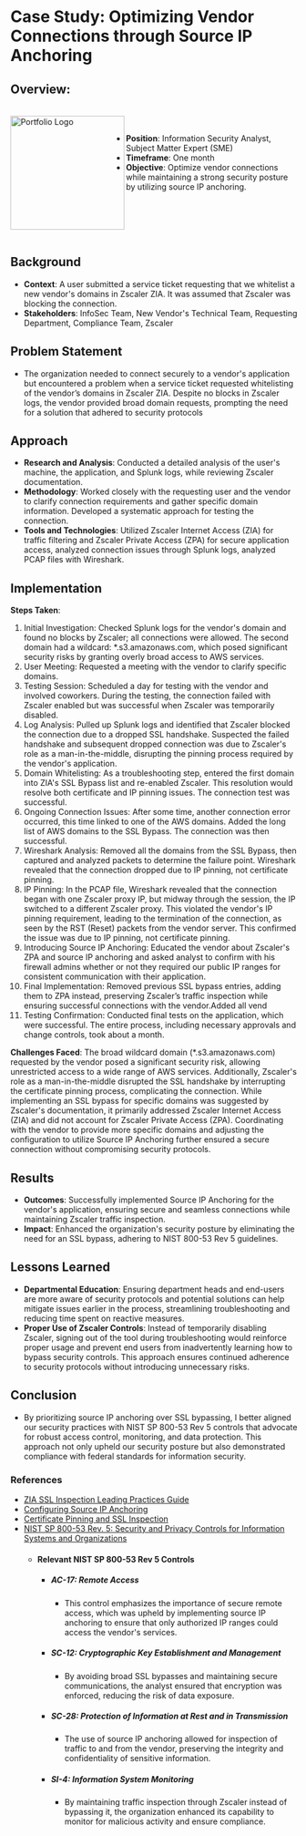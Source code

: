 # Case Study:  Optimizing Vendor Connections through Source IP Anchoring

## Overview:
</br>

<img align="left" alt="Portfolio Logo" width="200px" src="https://encrypted-tbn0.gstatic.com/images?q=tbn:ANd9GcQyMk6xX2_L1CvEBpw6xu1ipeeYuMHeE8R6jg&s" />
</br>

- **Position**:  Information Security Analyst, Subject Matter Expert (SME)  
- **Timeframe**:  One month  
- **Objective**:  Optimize vendor connections while maintaining a strong security posture by utilizing source IP anchoring. 
</br>
</br>
</br>
</br>


## Background
- **Context**:  A user submitted a service ticket requesting that we whitelist a new vendor's domains in Zscaler ZIA.  It was assumed that Zscaler was blocking the connection.  
- **Stakeholders**:  InfoSec Team, New Vendor's Technical Team, Requesting Department, Compliance Team, Zscaler

## Problem Statement
- The organization needed to connect securely to a vendor's application but encountered a problem when a service ticket requested whitelisting of the vendor’s domains in Zscaler ZIA.  Despite no blocks in Zscaler logs, the vendor provided broad domain requests, prompting the need for a solution that adhered to security protocols

## Approach
- **Research and Analysis**:  Conducted a detailed analysis of the user's machine, the application, and Splunk logs, while reviewing Zscaler documentation.
- **Methodology**:  Worked closely with the requesting user and the vendor to clarify connection requirements and gather specific domain information.  Developed a systematic approach for testing the connection.  
- **Tools and Technologies**:  Utilized Zscaler Internet Access (ZIA) for traffic filtering and Zscaler Private Access (ZPA) for secure application access, analyzed connection issues through Splunk logs, analyzed PCAP files with Wireshark. 

## Implementation
**Steps Taken**:
1. Initial Investigation:  Checked Splunk logs for the vendor's domain and found no blocks by Zscaler; all connections were allowed.  The second domain had a wildcard: *.s3.amazonaws.com, which posed significant security risks by granting overly broad access to AWS services.
2. User Meeting:  Requested a meeting with the vendor to clarify specific domains.
3. Testing Session:  Scheduled a day for testing with the vendor and involved coworkers.  During the testing, the connection failed with Zscaler enabled but was successful when Zscaler was temporarily disabled.
4. Log Analysis:  Pulled up Splunk logs and identified that Zscaler blocked the connection due to a dropped SSL handshake.  Suspected the failed handshake and subsequent dropped connection was due to Zscaler's role as a man-in-the-middle, disrupting the pinning process required by the vendor's application.
5. Domain Whitelisting:  As a troubleshooting step, entered the first domain into ZIA's SSL Bypass list and re-enabled Zscaler.  This resolution would resolve both certificate and IP pinning issues.  The connection test was successful.
6. Ongoing Connection Issues:  After some time, another connection error occurred, this time linked to one of the AWS domains.  Added the long list of AWS domains to the SSL Bypass.  The connection was then successful.
7. Wireshark Analysis:  Removed all the domains from the SSL Bypass, then captured and analyzed packets to determine the failure point.  Wireshark revealed that the connection dropped due to IP pinning, not certificate pinning.  
8. IP Pinning:  In the PCAP file, Wireshark revealed that the connection began with one Zscaler proxy IP, but midway through the session, the IP switched to a different Zscaler proxy.  This violated the vendor's IP pinning requirement, leading to the termination of the connection, as seen by the RST (Reset) packets from the vendor server.  This confirmed the issue was due to IP pinning, not certificate pinning.
9. Introducing Source IP Anchoring:  Educated the vendor about Zscaler's ZPA and source IP anchoring and asked analyst to confirm with his firewall admins whether or not they required our public IP ranges for consistent communication with their application.
10. Final Implementation:  Removed previous SSL bypass entries, adding them to ZPA instead, preserving Zscaler’s traffic inspection while ensuring successful connections with the vendor.Added all vend
11. Testing Confirmation:  Conducted final tests on the application, which were successful.  The entire process, including necessary approvals and change controls, took about a month.

**Challenges Faced**:  The broad wildcard domain (*.s3.amazonaws.com) requested by the vendor posed a significant security risk, allowing unrestricted access to a wide range of AWS services.  Additionally, Zscaler's role as a man-in-the-middle disrupted the SSL handshake by interrupting the certificate pinning process, complicating the connection.  While implementing an SSL bypass for specific domains was suggested by Zscaler's documentation, it primarily addressed Zscaler Internet Access (ZIA) and did not account for Zscaler Private Access (ZPA).  Coordinating with the vendor to provide more specific domains and adjusting the configuration to utilize Source IP Anchoring further ensured a secure connection without compromising security protocols.

## Results
- **Outcomes**:  Successfully implemented Source IP Anchoring for the vendor's application, ensuring secure and seamless connections while maintaining Zscaler traffic inspection.
- **Impact**:  Enhanced the organization's security posture by eliminating the need for an SSL bypass, adhering to NIST 800-53 Rev 5 guidelines.

## Lessons Learned
- **Departmental Education**:  Ensuring department heads and end-users are more aware of security protocols and potential solutions can help mitigate issues earlier in the process, streamlining troubleshooting and reducing time spent on reactive measures.
- **Proper Use of Zscaler Controls**:  Instead of temporarily disabling Zscaler, signing out of the tool during troubleshooting would reinforce proper usage and prevent end users from inadvertently learning how to bypass security controls.  This approach ensures continued adherence to security protocols without introducing unnecessary risks.

## Conclusion
- By prioritizing source IP anchoring over SSL bypassing, I better aligned our security practices with NIST SP 800-53 Rev 5 controls that advocate for robust access control, monitoring, and data protection.  This approach not only upheld our security posture but also demonstrated compliance with federal standards for information security.

### References
- [ZIA SSL Inspection Leading Practices Guide](https://help.zscaler.com/zscaler-deployments-operations/zia-ssl-inspection-leading-practices-guide)
- [Configuring Source IP Anchoring](https://help.zscaler.com/zia/configuring-source-ip-anchoring)
- [Certificate Pinning and SSL Inspection](https://help.zscaler.com/zia/certificate-pinning-and-ssl-inspection)
- [NIST SP 800-53 Rev. 5:  Security and Privacy Controls for Information Systems and Organizations](https://csrc.nist.gov/pubs/sp/800/53/r5/upd1/final)
    - #### Relevant NIST SP 800-53 Rev 5 Controls
      - ##### AC-17: Remote Access
          - This control emphasizes the importance of secure remote access, which was upheld by implementing source IP anchoring to ensure that only authorized IP ranges could access the vendor's services.
      - ##### SC-12: Cryptographic Key Establishment and Management
          - By avoiding broad SSL bypasses and maintaining secure communications, the analyst ensured that encryption was enforced, reducing the risk of data exposure.
      - ##### SC-28: Protection of Information at Rest and in Transmission
          - The use of source IP anchoring allowed for inspection of traffic to and from the vendor, preserving the integrity and confidentiality of sensitive information.
      - ##### SI-4: Information System Monitoring
          - By maintaining traffic inspection through Zscaler instead of bypassing it, the organization enhanced its capability to monitor for malicious activity and ensure compliance.
